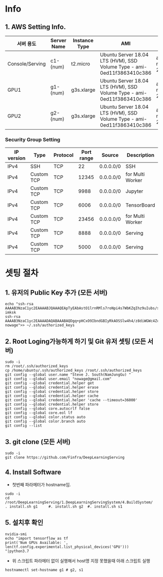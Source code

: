 # Info
## 1. AWS Setting Info.
|서버 용도          |Server Name|Instance Type|AMI                                                                   |Zone           |EBS |Security Gupoup  |
|---------------|-----------|-------------|----------------------------------------------------------------------|---------------|----|-----------------|
|Console/Serving|c1-{num)   |t2.micro     |Ubuntu Server 18.04 LTS (HVM), SSD Volume Type - ami-0ed11f3863410c386|ap-northeast-2c|30G |GPU_SecurityGroup|
|GPU1           |g1-{num)   |g3s.xlarge   |Ubuntu Server 18.04 LTS (HVM), SSD Volume Type - ami-0ed11f3863410c386|ap-northeast-2c|30G |GPU_SecurityGroup|
|GPU2           |g2-{num)   |g3s.xlarge   |Ubuntu Server 18.04 LTS (HVM), SSD Volume Type - ami-0ed11f3863410c386|ap-northeast-2c|30G |GPU_SecurityGroup|

### Security Group Setting
|IP version|Type      |Protocol|Port range|Source   |Description     |
|----------|----------|--------|----------|---------|----------------|
|IPv4      |SSH       |TCP     |22        |0.0.0.0/0|SSH             |
|IPv4      |Custom TCP|TCP     |12345     |0.0.0.0/0|for Multi Worker|
|IPv4      |Custom TCP|TCP     |9988      |0.0.0.0/0|Jupyter         |
|IPv4      |Custom TCP|TCP     |6006      |0.0.0.0/0|TensorBoard     |
|IPv4      |Custom TCP|TCP     |23456     |0.0.0.0/0|for Multi Worker|
|IPv4      |Custom TCP|TCP     |8888      |0.0.0.0/0|Serving         |
|IPv4      |Custom TCP|TCP     |5000      |0.0.0.0/0|Serving         |

# 셋팅 절차
## 1. 유저의 Public Key 추가 (모든 서버)
```
echo "ssh-rsa AAAAB3NzaC1yc2EAAAABJQAAAQEApTyEAbAstO1lrnRMls7roNpi4s7WbKZqIhz9uIubs/sJGqwruRLsJC4VoVfgLVTXO5WWJ6xIQ0MXpz+Xdx2VliPyFDVMMg0H9MyNjFpN+xgd7HwKM5AxOLc2Z6iJGV4NmFIGdvldI8B7xPae1L3jQn7cdoBkF3MNWV31BcITLUgd5hwXTgQ4pHx+xEIq6pmoSkZMCAcTUr1eECWzyPGy3b35bjXONxysRmvu9eo69HhtqhSBBrAhmsO6ITOqoBorbFw7o5ZP5W5/YGM3zYiYgepl+Bd3GYKdJ7hAbiUPf7dRx3L3+64GDovrzBvLSZZAYdhRzWErcUZwcZS+7pmEwQ== imksk
ssh-rsa AAAAB3NzaC1yc2EAAAADAQABAAABAQDgq+pHCxO9IbndGBIyRkAOSSlw4h4/z8diWGWc4ZcVrwY8M1z1bTH+kEj5qjJ6AEwc/iU6hZ9jDr0YQrcs4FM5UJnY7Jcs1GYIimr7ZltXVgAYbLqHu0CHnZgVjvqy3RZxgSrQ89BgNujyd6ws53uF4cUILb3zqooSgLO5NlHOSBqV2dyKpvCc+FVmlZyjTFkW/gBpc6QDs+w9votH8MtpM+FNug4rlxVo7bfcp7tQa9AzcbxMHojVEDwTdi22wgPQ/q48o6r0LFOxvZHngsdL63YIWqKyr2uaHkM2z20uYnnYBRzTct+ldZqjk5pPArP+as2bai07rzxm/WtiWt19 nowage">> ~/.ssh/authorized_keys
```

## 2. Root Loging가능하게 하기 및 Git 유저 셋팅 (모든 서버)
```
sudo -i
rm /root/.ssh/authorized_keys
cp /home/ubuntu/.ssh/authorized_keys /root/.ssh/authorized_keys
git config --global user.name "Steve J. South(NamJungGu) "
git config --global user.email "nowage@gmail.com"
git config --global credential.helper get
git config --global credential.helper erase
git config --global credential.helper store
git config --global credential.helper cache
git config --global credential.helper 'cache --timeout=36000'
git config --global credential.helper store 
git config --global core.autocrlf false
git config --global core.eol lf
git config --global color.status auto
git config --global color.branch auto
git config --list
```

## 3. git clone (모든 서버)
```
sudo -i
git clone https://github.com/Finfra/DeepLearningServing
```

## 4. Install Software
* 첫번째 파라메터가 hostname임.
```
sudo -i
cd /root/DeepLearningServing/1.DeepLearningServingSystem/4.BuildSystem/
. install.sh g1     #. install.sh g2  #. install.sh s1
```

## 5. 설치후 확인
```
nvidia-smi
echo "import tensorflow as tf
print('Num GPUs Available: ', len(tf.config.experimental.list_physical_devices('GPU')))
"|python3.7
```

* 위 스크립트 파라메터 없이 실행해서 host명 지정 못했을때 아래 스크립트 실행
```
hostnamectl set-hostname g1 # g2, s1
```
